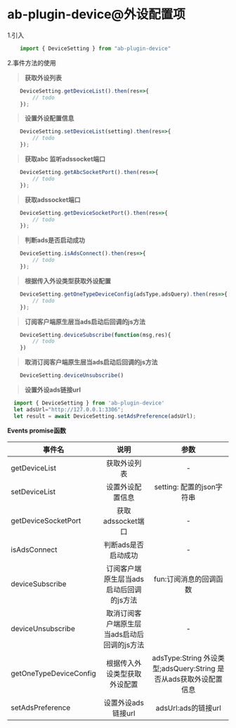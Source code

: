 # ab-plugin-device@外设配置项

1.引入

```js
    import { DeviceSetting } from "ab-plugin-device"
```

2.事件方法的使用

> **获取外设列表**

```js
    DeviceSetting.getDeviceList().then(res=>{
        // todo
    });
```

> **设置外设配置信息**

```js
    DeviceSetting.setDeviceList(setting).then(res=>{
        // todo
    });
```
> **获取abc 监听adssocket端口**

```js
    DeviceSetting.getAbcSocketPort().then(res=>{
        // todo
    });
```

> **获取adssocket端口**

```js
    DeviceSetting.getDeviceSocketPort().then(res=>{
        // todo
    });
```

> **判断ads是否启动成功**

```js
    DeviceSetting.isAdsConnect().then(res=>{
        // todo
    });
```

> **根据传入外设类型获取外设配置**

```js
    DeviceSetting.getOneTypeDeviceConfig(adsType,adsQuery).then(res=>{
        // todo
    });
```

> **订阅客户端原生层当ads启动后回调的js方法**

```js
    DeviceSetting.deviceSubscribe(function(msg,res){
        // todo
    })
```
> **取消订阅客户端原生层当ads启动后回调的js方法**

```js
    DeviceSetting.deviceUnsubscribe()
```

> **设置外设ads链接url**

```js
  import { DeviceSetting } from 'ab-plugin-device'
  let adsUrl="http://127.0.0.1:3306";
  let result = await DeviceSetting.setAdsPreference(adsUrl);
```
**Events promise函数**

|事件名|说明|参数|
|-----|:----:|:----:|
|getDeviceList|获取外设列表|-|
|setDeviceList|设置外设配置信息|setting: 配置的json字符串|
|getDeviceSocketPort|获取adssocket端口|-|
|isAdsConnect|判断ads是否启动成功|-|
|deviceSubscribe|订阅客户端原生层当ads启动后回调的js方法|fun:订阅消息的回调函数|
|deviceUnsubscribe|取消订阅客户端原生层当ads启动后回调的js方法|-|
|getOneTypeDeviceConfig|根据传入外设类型获取外设配置|adsType:String 外设类型;adsQuery:String 是否从ads获取外设配置信息|
|setAdsPreference|设置外设ads链接url|adsUrl:ads的链接url|
